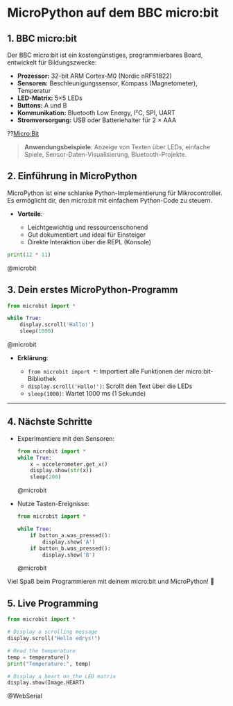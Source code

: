 <!--

edit:   https://liascript.github.io/LiveEditor/?/show/file/https://raw.githubusercontent.com/LiaPlayground/microbit-demo-tutorial/refs/heads/main/README.md

import: https://raw.githubusercontent.com/liaTemplates/webserial/main/README.md

@microbit: @microbit_(@uid,```@input```)

@microbit_
<script>
const iframe = document.querySelector('#simulator_@0')
const simulator = iframe.contentWindow

const onMessage = (e) => {
    if (e.source !== simulator) return;
    const { data } = e;
    switch (data.kind) {
      case 'serial_output':
        console.stream(data.data);
        break;
      case 'log_output':
        if (data.headings) console.log(data.headings);
        if (data.data)     console.log(data.data);
        break;
      case 'log_delete':
        console.debug('[log_delete]');
        break;
      case 'request_flash':
        send.lia("LIA: terminal");
        simulator.postMessage({
          kind: 'flash',
          filesystem: {
            'main.py': new TextEncoder().encode(`@1`),
          },
        }, '*');
        break;
      case 'internal_error':
        console.error('Simulator internal error:', data.error);
        break;
    }
  };

window.addEventListener('message', onMessage);

send.handle("input", (data) => {
  simulator.postMessage({
      kind: 'serial_input',
      data: data + "\r\n",
    },
    '*'
  )
})

send.handle("stop", () => {
    // detach the message listener
    window.removeEventListener('message', onMessage);

    // reset the iframe by reloading its src
    // (you can also set src="" then back, or completely remove/add the element)
    iframe.src = iframe.src;

    // optionally hide it if you want:
    iframe.style.display = "none";
  });

iframe.style.display = "block"

"LIA: wait"
</script>

<iframe
  id="simulator_@0"
  src="https://python-simulator.usermbit.org/v/0.1/simulator.html?color=red"
  title="Simulator"
  frameborder="0"
  scrolling="no"
  sandbox="allow-scripts allow-same-origin"
  style="width: 100%; max-width: 500px; aspect-ratio: 10 / 8; display: none"
></iframe>
@end

persistent: true

-->

# MicroPython auf dem BBC micro:bit

## 1. BBC micro:bit

Der BBC micro:bit ist ein kostengünstiges, programmierbares Board, entwickelt für Bildungszwecke:

* __Prozessor:__ 32-bit ARM Cortex-M0 (Nordic nRF51822)
* __Sensoren:__ Beschleunigungssensor, Kompass (Magnetometer), Temperatur
* __LED-Matrix:__ 5×5 LEDs
* __Buttons:__ A und B
* __Kommunikation:__ Bluetooth Low Energy, I²C, SPI, UART
* __Stromversorgung:__ USB oder Batteriehalter für 2 × AAA

??[Micro:Bit](https://sketchfab.com/3d-models/microbit-b453f11ad77a4545a33b3e0ecfba6fc5)

> **Anwendungsbeispiele**: Anzeige von Texten über LEDs, einfache Spiele, Sensor-Daten-Visualisierung, Bluetooth-Projekte.



## 2. Einführung in MicroPython

MicroPython ist eine schlanke Python-Implementierung für Mikrocontroller. Es ermöglicht dir, den micro\:bit mit einfachem Python-Code zu steuern.

* __Vorteile__:

  * Leichtgewichtig und ressourcenschonend
  * Gut dokumentiert und ideal für Einsteiger
  * Direkte Interaktion über die REPL (Konsole)

``` python
print(12 * 11)
```
@microbit

## 3. Dein erstes MicroPython-Programm

```python
from microbit import *

while True:
    display.scroll('Hallo!')
    sleep(1000)
```
@microbit

* **Erklärung**:

  * `from microbit import *`: Importiert alle Funktionen der micro\:bit-Bibliothek
  * `display.scroll('Hallo!')`: Scrollt den Text über die LEDs
  * `sleep(1000)`: Wartet 1000 ms (1 Sekunde)

---

## 4. Nächste Schritte

* Experimentiere mit den Sensoren:

  ```python
  from microbit import *
  while True:
      x = accelerometer.get_x()
      display.show(str(x))
      sleep(200)
  ```
  @microbit

* Nutze Tasten-Ereignisse:

  ```python
  from microbit import *

  while True:
      if button_a.was_pressed():
          display.show('A')
      if button_b.was_pressed():
          display.show('B')
  ```
  @microbit

Viel Spaß beim Programmieren mit deinem micro\:bit und MicroPython! 🎉


## 5. Live Programming

``` python
from microbit import *

# Display a scrolling message
display.scroll("Hello edrys!")

# Read the temperature
temp = temperature()
print("Temperature:", temp)

# Display a heart on the LED matrix
display.show(Image.HEART)
```
@WebSerial
